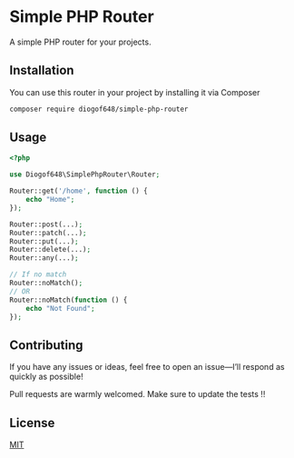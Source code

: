 # Simple PHP Router
A simple PHP router for your projects.

## Installation
You can use this router in your project by installing it via Composer
```bash
composer require diogof648/simple-php-router
```

## Usage
```php
<?php

use Diogof648\SimplePhpRouter\Router;

Router::get('/home', function () {
    echo "Home";
});

Router::post(...);
Router::patch(...);
Router::put(...);
Router::delete(...);
Router::any(...);

// If no match
Router::noMatch();
// OR
Router::noMatch(function () {
    echo "Not Found";
});
```

## Contributing
If you have any issues or ideas, feel free to open an issue—I’ll respond as quickly as possible!

Pull requests are warmly welcomed. Make sure to update the tests !!

## License
[MIT](https://github.com/diogof648-dev/simple-php-router/blob/develop/LICENSE)